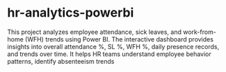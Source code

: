 # hr-analytics-powerbi
This project analyzes employee attendance, sick leaves, and work-from-home (WFH) trends using Power BI. The interactive dashboard provides insights into overall attendance %, SL %, WFH %, daily presence records, and trends over time. It helps HR teams understand employee behavior patterns, identify absenteeism trends
